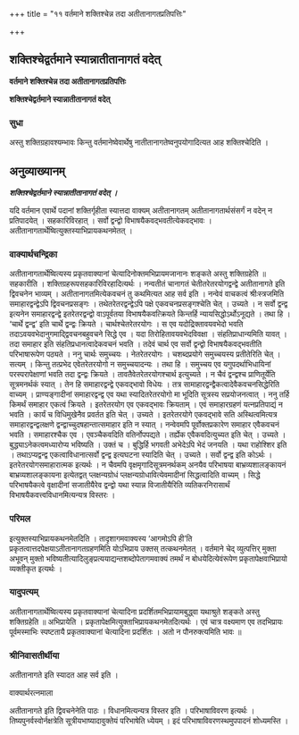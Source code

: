 +++
title = "११ वर्तमाने शक्तिश्चेन्न तदा अतीतानागतप्रतिपत्तिः"

+++


## शक्तिश्चेद्वर्तमाने स्यान्नातीतानागतं वदेत्

**वर्तमाने शक्तिश्चेन्न तदा अतीतानागतप्रतिपत्तिः**

**शक्तिश्चेद्वर्तमाने स्यान्नातीतानागतं वदेत्**

### **सुधा**

अस्तु शक्तिग्रहावश्यम्भावः किन्तु वर्तमानेष्वेवार्थेषु नातीतानागतेष्वनुपयोगादित्यत आह शक्तिश्चेदिति ।

## **अनुव्याख्यानम्**

***शक्तिश्चेद्वर्तमाने स्यान्नातीतानागतं वदेत् ।***

यदि वर्तमान एवार्थे पदानां शक्तिर्गृहीता स्यात्तदा वाक्यम् अतीतानागतम् अतीतानागतार्थसंसर्गं न वदेन् न प्रतिपादयेत् । सहकारिविरहात् । सर्वो द्वन्द्वो विभाषयैकवद्भवतीत्येकवद्भावः । अतीतानागतार्थेष्वित्युक्तस्याभिप्रायकथनमेतत् ।

### **वाक्यार्थचन्द्रिका**

अतीतानागतार्थेष्वित्यस्य प्रकृतवाक्यानां चेत्यादिनोक्तमभिप्रायमजानानः शङ्कते अस्तु शक्तिग्रहेति ॥ सहकारीति । शक्तिग्रहरूपसहकारिविरहादित्यर्थः । नन्वतीतं चानागतं चेतीतरेतरयोगद्वन्द्वे अतीतानागते इति द्विवचनेन भाव्यम् । अतीतानागतमित्येकवचनं तु कथमित्यत आह सर्व इति । नन्वेवं वाचकत्वं श्रीःस्त्रजमिति समाहारद्वन्द्वेऽपि द्विवचनप्रसङ्गः । तथेतरेतरद्वन्द्वेऽपि पक्षे एकवचनप्रसङ्गश्चेति चेत् । उच्यते । न सर्वो द्वन्द्व इत्यनेन समाहारद्वन्द्वे इतरेतरद्वन्द्वो वाऽपूर्वतया विभाषयैकवत्क्रियते किन्तर्हि न्यायसिद्धोऽर्थोऽनूद्यते । तथा हि । ‘चार्थे द्वन्द्व’ इति चार्थे द्वन्द्वः क्रियते । चार्थश्चेतरेतरयोगः । स एव यदोद्रिक्तावयवभेदो भवति तदाऽवयवभेदानुगमाद्द्विवचनबहुवचने सिद्धे एव । यदा तिरोहितावयवभेदविवक्षा । संहतिप्राधान्यमिति यावत् । तदा समाहार इति संहतिप्रधानत्वादेकवचनं भवति । तदेवं चार्थ एव सर्वो द्वन्द्वो विभाषयैकवद्भवतीति परिभाषारूपेण पठ्यते । ननु चार्थः समुच्चयः । नेतरेतरयोगः । चशब्दप्रयोगे समुच्चयस्य प्रतीतेरिति चेत् । सत्यम् । किन्तु तत्प्रभेद एवेतरेतरयोगो न समुच्चयादन्यः । तथा हि । समुच्चय एव यगुपदर्थाभिधायिनां परस्परापेक्षाणां भवति तदा द्वन्द्वः क्रियते । तावतैवेतरेतरयोगश्चार्थ इत्युच्यते । न चैवं द्वन्द्वश्च प्राणितूर्येति सूत्रमनर्थकं स्यात् । तेन हि समाहारद्वन्द्वे एकवद्भावो विधेयः । तत्र सामाहारद्वन्द्वैकत्वादेवैकवचनसिद्धेरिति वाच्यम् । प्राण्यङ्गादीनां समाहारद्वन्द्व एव यथा स्यादितरेतरयोगो मा भूदिति सूत्रस्य सप्रयोजनत्वात् । ननु तर्हि किमर्थं समाहार एकत्वं क्रियते । इतरेतरयोग एव एकवद्भावः क्रियताम् । एवं समाहारग्रहणं यत्नप्रतिपाद्यं न भवति । कार्यं च विधिमुखेनैव प्रवर्तत इति चेत् । उच्यते । इतरेतरयोगे एकवद्भावे सति अस्थित्वमित्यत्र समाहारद्वन्द्वलक्षणे द्वन्द्वाच्चुदषहान्तात्समाहार इति न स्यात् । नन्वेवमपि पूर्वोक्तप्रकारेण समाहार एवैकवचनं भवति । समाहारश्चैक एव । एवञ्चैकवदिति वतिर्नोपपद्यते । तर्ह्येक एवैकवदित्युच्यत इति चेत् । उच्यते । बुद्ध्याऽनेकत्वमध्यारोप्य भविष्यति । उक्तं च । बुद्धिर्हि भगवती अभेदेऽपि भेदं जनयति । यथा राहोश्शिर इति । तथाऽप्यद्वन्द्व एकत्वाविधानात्सर्वो द्वन्द्व इत्यघटना स्यादिति चेत् । उच्यते । सर्वो द्वन्द्व इति कोऽर्थः । इतरेतरयोगसमाहारात्मक इत्यर्थः । न चैवमपि वृक्षमृगादिसूत्रमनर्थकम् अनयैव परिभाषया बाभ्रव्यशालङ्कायनं बाभ्रव्यशालङ्कायना इत्येतद्वत् प्लक्षन्यग्रोधं प्लक्षन्यग्रोधावित्येवमादीनां सिद्धत्वादिति वाच्यम् । सिद्धे परिभाषयैकत्वे वृक्षादीनां सजातीयैरेव द्वन्द्वो यथा स्यान्न विजातीयैरिति व्यतिकरनिरासार्थं विभाषयैकवत्त्वविधानमित्यन्यत्र विस्तरः ।

### **परिमल**

इत्युक्तस्याभिप्रायकथनमेतदिति । तादृशागमवाक्यस्य ‘आगमोऽपि ही’ति प्रकृतत्वात्तदपेक्षयाऽतीतानागतग्रहणमिति योऽभिप्राय उक्तस् तत्कथनमेतत् । वर्तमाने चेद् व्युत्पत्तिर् मुक्ता अभूवन् मुक्तो भविष्यतीत्यादिलुङ्प्रत्ययाद्यन्तशब्दोपेतागमवाक्यं तमर्थं न बोधयेदित्येवंरूपेण प्रकृतापेक्षवाभिप्रायो व्यक्तीकृत इत्यर्थः ।

### **यादुपत्यम्**

अतीतानागतार्थेष्वित्यस्य प्रकृतवाक्यानां चेत्यादिना प्रदर्शितमभिप्रायामबुद्ध्वा यथाश्रुते शङ्कते अस्तु शक्तिग्रहेति ॥ अभिप्रायेति । प्रकृतापेक्षमित्युक्ताभिप्रायकथनमेतदित्यर्थः । एवं चात्र वक्ष्यमाण एव तदभिप्रायः पूर्वमस्माभिः स्पष्टतायै प्रकृतवाक्यानां चेत्यादिना प्रदर्शितः । अतो न पौनरुक्त्यमिति भावः ॥

### **श्रीनिवासतीर्थीया**

अतीतानागते इति स्यादत आह सर्व इति ।

वाक्यार्थरत्नमाला

अतीतानागते इति द्विवचनेनेति पाठः । विधानमित्यन्यत्र विस्तर इति । परिभाषाविवरण इत्यर्थः । तिष्यपुनर्वस्वोर्नक्षत्रेति सूत्रीयभाष्यादावुक्तेयं परिभाषेति ध्येयम् । इदं परिभाषाविवरणस्थमुपपादनं शोध्यमस्ति ।


